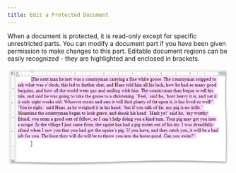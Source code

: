 ```yaml
---
title: Edit a Protected Document
---
```

When a document is protected, it is read-only except for specific unrestricted parts. You can modify a document part if you have been given permission to make changes to this part. Editable document regions can be easily recognized - they are highlighted and enclosed in brackets.

![RTEProtectedDocumentExample](../../../images/Img121371.png)
